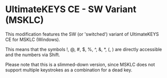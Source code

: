 # UltimateKEYS CE - SW Variant (MSKLC)

This modification features the SW (or 'switched') variant of UltimateKEYS CE for MSKLC (Windows).

This means that the symbols !, @, #, $, %, ^, &, \*, (, ) are directly accessible and the numbers via Shift.

Please note that this is a slimmed-down version, since MSKLC does not support multiple keystrokes as a combination for a dead key.

